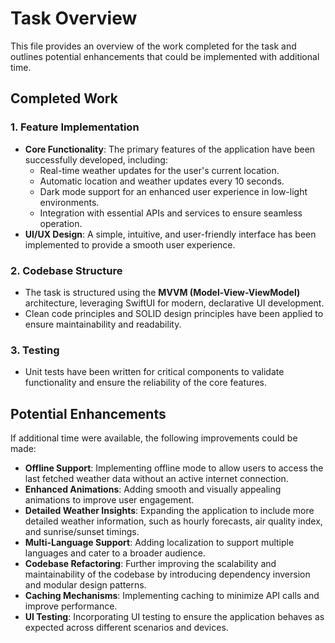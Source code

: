 # Task Overview

This file provides an overview of the work completed for the task and outlines potential enhancements that could be implemented with additional time.

## Completed Work

### 1. Feature Implementation
- **Core Functionality**: The primary features of the application have been successfully developed, including:
  - Real-time weather updates for the user's current location.
  - Automatic location and weather updates every 10 seconds.
  - Dark mode support for an enhanced user experience in low-light environments.
  - Integration with essential APIs and services to ensure seamless operation.
- **UI/UX Design**: A simple, intuitive, and user-friendly interface has been implemented to provide a smooth user experience.

### 2. Codebase Structure
- The task is structured using the **MVVM (Model-View-ViewModel)** architecture, leveraging SwiftUI for modern, declarative UI development.
- Clean code principles and SOLID design principles have been applied to ensure maintainability and readability.

### 3. Testing
- Unit tests have been written for critical components to validate functionality and ensure the reliability of the core features.

## Potential Enhancements

If additional time were available, the following improvements could be made:

- **Offline Support**: Implementing offline mode to allow users to access the last fetched weather data without an active internet connection.
- **Enhanced Animations**: Adding smooth and visually appealing animations to improve user engagement.
- **Detailed Weather Insights**: Expanding the application to include more detailed weather information, such as hourly forecasts, air quality index, and sunrise/sunset timings.
- **Multi-Language Support**: Adding localization to support multiple languages and cater to a broader audience.
- **Codebase Refactoring**: Further improving the scalability and maintainability of the codebase by introducing dependency inversion and modular design patterns.
- **Caching Mechanisms**: Implementing caching to minimize API calls and improve performance.
- **UI Testing**: Incorporating UI testing to ensure the application behaves as expected across different scenarios and devices.
